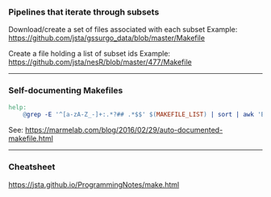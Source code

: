 
### Pipelines that iterate through subsets

Download/create a set of files associated with each subset
Example: https://github.com/jsta/gssurgo_data/blob/master/Makefile

Create a file holding a list of subset ids
Example: https://github.com/jsta/nesR/blob/master/477/Makefile

----

### Self-documenting Makefiles

```makefile
help:
	@grep -E '^[a-zA-Z_-]+:.*?## .*$$' $(MAKEFILE_LIST) | sort | awk 'BEGIN {FS = ":.*?## "}; {printf "\033[36m%-30s\033[0m %s\n", $$1, $$2}'
```

See: https://marmelab.com/blog/2016/02/29/auto-documented-makefile.html

----

### Cheatsheet

https://jsta.github.io/ProgrammingNotes/make.html
